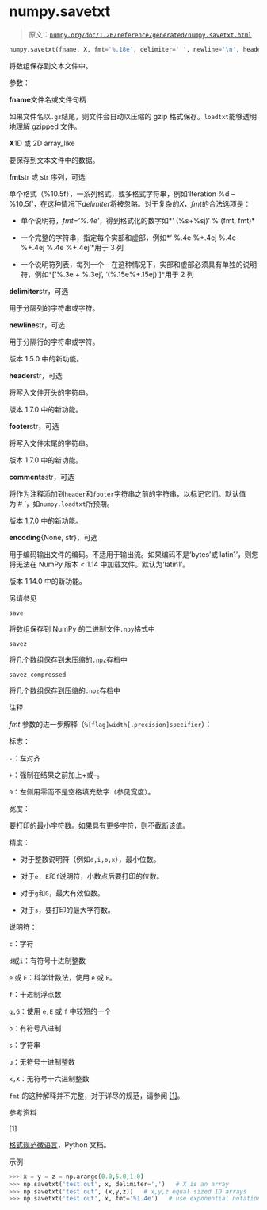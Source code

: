 # numpy.savetxt

> 原文：[`numpy.org/doc/1.26/reference/generated/numpy.savetxt.html`](https://numpy.org/doc/1.26/reference/generated/numpy.savetxt.html)

```py
numpy.savetxt(fname, X, fmt='%.18e', delimiter=' ', newline='\n', header='', footer='', comments='# ', encoding=None)
```

将数组保存到文本文件中。

参数：

**fname**文件名或文件句柄

如果文件名以`.gz`结尾，则文件会自动以压缩的 gzip 格式保存。`loadtxt`能够透明地理解 gzipped 文件。

**X**1D 或 2D array_like

要保存到文本文件中的数据。

**fmt**str 或 str 序列，可选

单个格式（%10.5f），一系列格式，或多格式字符串，例如‘Iteration %d – %10.5f’，在这种情况下*delimiter*将被忽略。对于复杂的*X*，*fmt*的合法选项是：

+   单个说明符，*fmt=’%.4e’*，得到格式化的数字如*‘ (%s+%sj)’ % (fmt, fmt)*

+   一个完整的字符串，指定每个实部和虚部，例如*‘ %.4e %+.4ej %.4e %+.4ej %.4e %+.4ej’*用于 3 列

+   一个说明符列表，每列一个 - 在这种情况下，实部和虚部必须具有单独的说明符，例如*[‘%.3e + %.3ej’, ‘(%.15e%+.15ej)’]*用于 2 列

**delimiter**str，可选

用于分隔列的字符串或字符。

**newline**str，可选

用于分隔行的字符串或字符。

版本 1.5.0 中的新功能。

**header**str，可选

将写入文件开头的字符串。

版本 1.7.0 中的新功能。

**footer**str，可选

将写入文件末尾的字符串。

版本 1.7.0 中的新功能。

**comments**str，可选

将作为注释添加到`header`和`footer`字符串之前的字符串，以标记它们。默认值为‘# ’，如`numpy.loadtxt`所预期。

版本 1.7.0 中的新功能。

**encoding**{None, str}，可选

用于编码输出文件的编码。不适用于输出流。如果编码不是‘bytes’或‘latin1’，则您将无法在 NumPy 版本 < 1.14 中加载文件。默认为‘latin1’。

版本 1.14.0 中的新功能。

另请参见

`save`

将数组保存到 NumPy 的二进制文件`.npy`格式中

`savez`

将几个数组保存到未压缩的`.npz`存档中

`savez_compressed`

将几个数组保存到压缩的`.npz`存档中

注释

*fmt* 参数的进一步解释（`%[flag]width[.precision]specifier`）：

标志：

`-`：左对齐

`+`：强制在结果之前加上+或-。

`0`：左侧用零而不是空格填充数字（参见宽度）。

宽度：

要打印的最小字符数。如果具有更多字符，则不截断该值。

精度：

+   对于整数说明符（例如`d,i,o,x`），最小位数。

+   对于`e, E`和`f`说明符，小数点后要打印的位数。

+   对于`g`和`G`，最大有效位数。

+   对于`s`，要打印的最大字符数。

说明符：

`c`：字符

`d`或`i`：有符号十进制整数

`e` 或 `E`：科学计数法，使用 `e` 或 `E`。

`f`：十进制浮点数

`g,G`：使用 `e,E` 或 `f` 中较短的一个

`o`：有符号八进制

`s`：字符串

`u`：无符号十进制整数

`x,X`：无符号十六进制整数

`fmt` 的这种解释并不完整，对于详尽的规范，请参阅 [[1]](#r672d4d5b6143-1)。

参考资料

[1]

[格式规范微语言](https://docs.python.org/library/string.html#format-specification-mini-language)，Python 文档。

示例

```py
>>> x = y = z = np.arange(0.0,5.0,1.0)
>>> np.savetxt('test.out', x, delimiter=',')   # X is an array
>>> np.savetxt('test.out', (x,y,z))   # x,y,z equal sized 1D arrays
>>> np.savetxt('test.out', x, fmt='%1.4e')   # use exponential notation 
```
